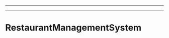 ----------------
----------------------------------------------------------------------------------------------------
# RestaurantManagementSystem

